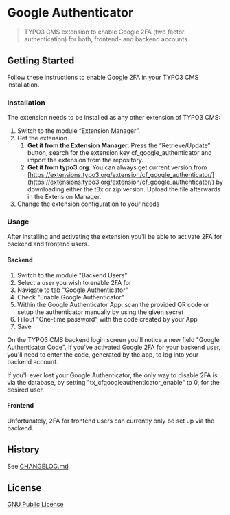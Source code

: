 # Google Authenticator
> TYPO3 CMS extension to enable Google 2FA (two factor authentication) for both, frontend- and backend accounts.

## Getting Started
Follow these instructions to enable Google 2FA in your TYPO3 CMS installation.

### Installation
The extension needs to be installed as any other extension of TYPO3 CMS:
1. Switch to the module “Extension Manager”.
2. Get the extension
    1. **Get it from the Extension Manager**: Press the “Retrieve/Update” button, search for the extension key cf_google_authenticator and import the extension from the repository.
    2. **Get it from typo3.org**: You can always get current version from [https://extensions.typo3.org/extension/cf_google_authenticator/](https://extensions.typo3.org/extension/cf_google_authenticator/) by downloading either the t3x or zip version. Upload the file afterwards in the Extension Manager.
3. Change the extension configuration to your needs

### Usage
After installing and activating the extension you'll be able to activate 2FA for backend and frontend users.

#### Backend
1. Switch to the module "Backend Users"
2. Select a user you wish to enable 2FA for
3. Navigate to tab "Google Authenticator"
4. Check "Enable Google Authenticator"
5. Within the Google Authenticator App: scan the provided QR code or setup the authenticator manually by using the given secret
6. Fillout "One-time password" with the code created by your App
7. Save

On the TYPO3 CMS backend login screen you'll notice a new field "Google Authenticator Code".
If you've activated Google 2FA for your backend user, you'll need to enter the code, generated by
the app, to log into your backend account.

If you'll ever lost your Google Authenticator, the only way to disable 2FA is via the database,
by setting "tx_cfgoogleauthenticator_enable" to 0, for the desired user.

#### Frontend
Unfortunately, 2FA for frontend users can currently only be set up via the backend.

## History
See [CHANGELOG.md](CHANGELOG.md)

## License
[GNU Public License](http://opensource.org/licenses/gpl-license.php)
